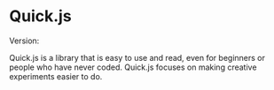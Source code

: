 # **Quick.js**

Version: <strong class="version"></strong>

Quick.js is a library that is easy to use and read, even for beginners or people who have never coded. Quick.js focuses on making creative experiments easier to do.
